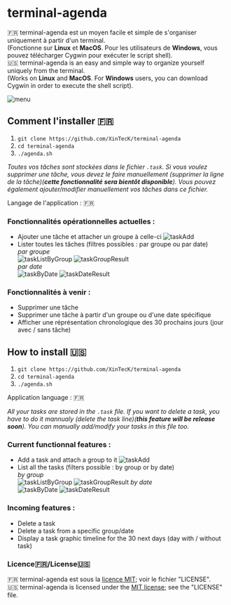 # terminal-agenda
:fr: terminal-agenda est un moyen facile et simple de s'organiser uniquement à partir d'un terminal.  
(Fonctionne sur **Linux** et **MacOS**. Pour les utilisateurs de **Windows**, vous pouvez télécharger Cygwin pour exécuter le script shell).  
:us: terminal-agenda is an easy and simple way to organize yourself uniquely from the terminal.  
(Works on **Linux** and **MacOS**. For **Windows** users, you can download Cygwin in order to execute the shell script).

![menu](https://user-images.githubusercontent.com/43551457/60454404-048b9600-9c34-11e9-9c76-992d1980b06d.png)

## Comment l'installer :fr:
1.   `git clone https://github.com/XinTecK/terminal-agenda`
2.   `cd terminal-agenda`
3.   `./agenda.sh`

*Toutes vos tâches sont stockées dans le fichier `.task`. Si vous voulez supprimer une tâche, vous devez le faire manuellement (supprimer la ligne de la tâche)(**cette fonctionnalité sera bientôt disponible**). Vous pouvez également ajouter/modifier manuellement vos tâches dans ce fichier.*  

Langage de l'application : :fr:

### Fonctionnalités opérationnelles actuelles :
- Ajouter une tâche et attacher un groupe à celle-ci
![taskAdd](https://user-images.githubusercontent.com/43551457/60456103-aad99a80-9c38-11e9-86cb-38b86178bd3f.png)
- Lister toutes les tâches (filtres possibles : par groupe ou par date)  
*par groupe*  
![taskListByGroup](https://user-images.githubusercontent.com/43551457/60456155-c93f9600-9c38-11e9-9ff0-dd00c438dd71.png)
![taskGroupResult](https://user-images.githubusercontent.com/43551457/60456157-cba1f000-9c38-11e9-9ef4-287ec834813a.png)  
*par date*  
![taskByDate](https://user-images.githubusercontent.com/43551457/60456188-e83e2800-9c38-11e9-9f58-08328309bf7d.png)
![taskDateResult](https://user-images.githubusercontent.com/43551457/60456191-ea07eb80-9c38-11e9-8d4f-5d28eb0a6d40.png)  

### Fonctionnalités à venir :
- Supprimer une tâche
- Supprimer une tâche à partir d'un groupe ou d'une date spécifique
- Afficher une réprésentation chronologique des 30 prochains jours (jour avec / sans tâche)

## How to install :us:
1.   `git clone https://github.com/XinTecK/terminal-agenda`
2.   `cd terminal-agenda`
3.   `./agenda.sh`

Application language : :fr:

*All your tasks are stored in the `.task` file. If you want to delete a task, you have to do it mannualy (delete the task line)(**this feature will be release soon**). You can manually add/modify your tasks in this file too.*  

### Current functionnal features :
- Add a task and attach a group to it
![taskAdd](https://user-images.githubusercontent.com/43551457/60456103-aad99a80-9c38-11e9-86cb-38b86178bd3f.png)
- List all the tasks (filters possible : by group or by date)  
*by group*  
![taskListByGroup](https://user-images.githubusercontent.com/43551457/60456155-c93f9600-9c38-11e9-9ff0-dd00c438dd71.png)
![taskGroupResult](https://user-images.githubusercontent.com/43551457/60456157-cba1f000-9c38-11e9-9ef4-287ec834813a.png)
*by date*  
![taskByDate](https://user-images.githubusercontent.com/43551457/60456188-e83e2800-9c38-11e9-9f58-08328309bf7d.png)
![taskDateResult](https://user-images.githubusercontent.com/43551457/60456191-ea07eb80-9c38-11e9-8d4f-5d28eb0a6d40.png)  

### Incoming features :
- Delete a task
- Delete a task from a specific group/date
- Display a task graphic timeline for the 30 next days (day with / without task)

### Licence:fr:/License:us:
:fr: terminal-agenda est sous la [licence MIT](https://opensource.org/licenses/MIT); voir le fichier "LICENSE".  
:us: terminal-agenda is licensed under the [MIT license](https://opensource.org/licenses/MIT); see the "LICENSE" file.
